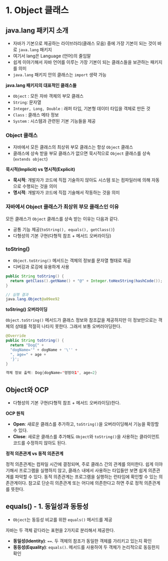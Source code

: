 # 1. Object 클래스



## java.lang 패키지 소개

- 자바가 기본으로 제공하는 라이브러리(클래스 모음) 중에 가장 기본이 되는 것이 바로 `java.lang` 패키지
- 여기서 lang은 Language (언어)의 줄임말
- 쉽게 이야기해서 자바 언어를 이루는 가장 기본이 되는 클래스들을 보관하는 패키지를 의미
-  `java.lang`  패키지 안의 클래스는 `import` 생략 가능



**java.lang 패키지의 대표적인 클래스들**

- `Object` : 모든 자바 객체의 부모 클래스
- `String`: 문자열
- `Integer, Long, Double` : 래퍼 타입, 기본형 데이터 타입을 객체로 만든 것
- `Class` : 클래스 메타 정보
- `System` : 시스템과 관련된 기본 기능들을 제공



### **Object 클래스**

- 자바에서 모든 클래스의 최상위 부모 클래스는 항상 `Object` 클래스
- 클래스에 상속 받을 부모 클래스가 없으면 묵시적으로 `Object` 클래스를 상속(`extends object`)



**묵시적(Implicit) vs 명시적(Explicit)**

- **묵시적**: 개발자가 코드에 직접 기술하지 않아도 시스템 또는 컴파일러에 의해 자동으로 수행되는 것을 의미
- **명시적**: 개발자가 코드에 직접 기술해서 작동하는 것을 의미



### 자바에서 Object 클래스가 최상위 부모 클래스인 이유

모든 클래스가 `Object` 클래스를 상속 받는 이유는 다음과 같다.

- 공통 기능 제공(`toString(), equals(), getClass()`)
- 다형성의 기본 구현(다형적 참조 + 메서드 오버라이딩)



### toString()

- `Object.toString()` 메서드는 객체의 정보를 문자열 형태로 제공
- 디버깅과 로깅에 유용하게 사용

```java
public String toString() {
  return getClass().getName() + "@" + Integer.toHexString(hashCode());
}
```

```java
// 실행 결과
java.lang.Object@a09ee92
```



**toString() 오버라이딩**

`Object.toString()` 메서드가 클래스 정보와 참조값을 제공하지만 이 정보만으로는 객체의 상태를 적절히 나타지 못한다. 그래서 보통 오버러아딩한다.

```java
@Override
public String toString() {
  return "Dog{" +
  "dogName='" + dogName + '\'' +
  ", age=" + age +
  '}';
}
```

```java
객체 정보 출력: Dog{dogName='멍멍이1', age=2}
```



##  Object와 OCP

- 다형성의 기본 구현(다형적 참조 + 메서드 오버라이딩)한다.



**OCP 원칙**

- **Open**: 새로운 클래스를 추가하고, `toString()`을 오버라이딩해서 기능을 확장할 수 있다.
- **Close**: 새로운 클래스를 추가해도 `Object`와 `toString()`을 사용하는 클라이언트 코드를 수정하지 않아도 된다.



**정적 의존관계 vs 동적 의존관계**

정적 의존관계는 컴파일 시간에 결정되며, 주로 클래스 간의 관계를 의미한다. 쉽게 이야기해서 프로그램을 실행하지 않고, 클래스 내에서 사용하는 타입들만 보면  쉽게 의존관계를 파악할 수 있다. 동적 의존관계는 프로그램을 실행하는 런타임에 확인할 수 있는 의존관계이다. 참고로 단순히 의존관계 또는 어디에 의존한다고 하면 주로 정적 의존관계를 뜻한다.

 

## equals() - 1. 동일성과 동등성

- `Object`는 동등성 비교를 위한 `equals()` 메서드를 제공

자바는 두 객체 같다라는 표현을 2가지로 분리해서 제공한다.

- **동일성(Identity)**: `==`. 두 객체의 참조가 동일한 객체를 가리키고 있는지 확인
- **동등성(Equality)**: `equals()`. 메서드를 사용하여 두 객체가 논리적으로 동등한지 확인
